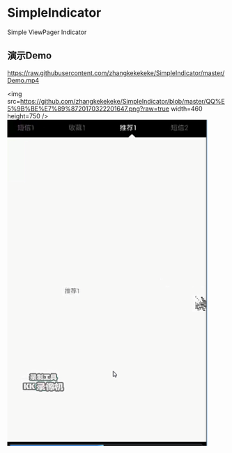 # SimpleIndicator
Simple ViewPager Indicator


## 演示Demo
https://raw.githubusercontent.com/zhangkekekeke/SimpleIndicator/master/Demo.mp4


<img src=https://github.com/zhangkekekeke/SimpleIndicator/blob/master/QQ%E5%9B%BE%E7%89%8720170322201647.png?raw=true width=460 height=750 />
<img src=https://raw.githubusercontent.com/zhangkekekeke/SimpleIndicator/master/QQ%E6%88%AA%E5%9B%BE20170322201640.png width=460 height=750 />
